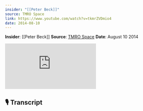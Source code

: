 ```yaml
---
insider: "[[Peter Beck]]"
source: TMRO Space
link: https://www.youtube.com/watch?v=tkmrZVDmio4
date: 2014-08-10
---
```


**Insider**: [[Peter Beck]]
**Source**: [TMRO Space](https://www.youtube.com/watch?v=tkmrZVDmio4)
**Date**: August 10 2014

<div class="responsive-video">
<iframe src="https://www.youtube.com/embed/tkmrZVDmio4" title="The Electron Rocket - 7.24" frameborder="0" allow="accelerometer; autoplay; clipboard-write; encrypted-media; gyroscope; picture-in-picture; web-share" referrerpolicy="strict-origin-when-cross-origin" allowfullscreen></iframe>
</div>

## 🎙️ Transcript
